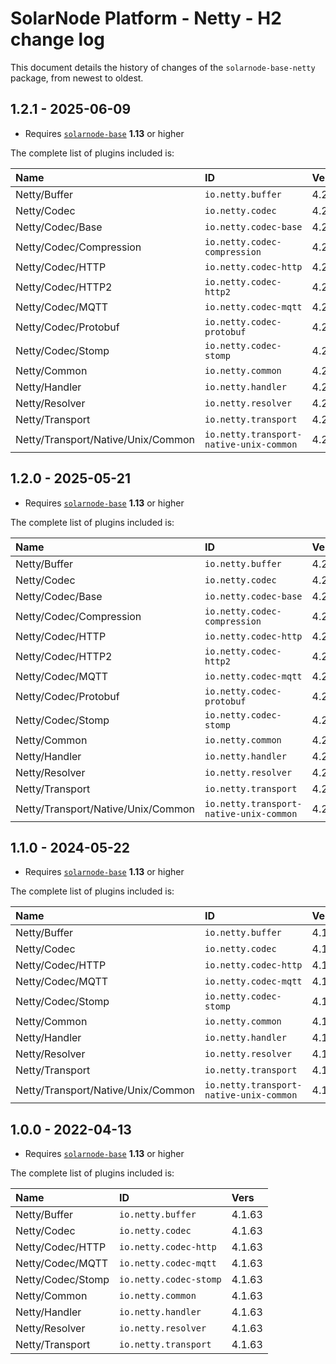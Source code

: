 # SolarNode Platform - Netty - H2 change log

This document details the history of changes of the `solarnode-base-netty` package, from newest to
oldest.

## 1.2.1 - 2025-06-09

 * Requires [`solarnode-base`](../../solarnode-base/debian) **1.13** or higher

The complete list of plugins included is:

| Name                               | ID                                      | Vers  |
|:-----------------------------------|:----------------------------------------|:------|
| Netty/Buffer                       | `io.netty.buffer`                       | 4.2.2 |
| Netty/Codec                        | `io.netty.codec`                        | 4.2.2 |
| Netty/Codec/Base                   | `io.netty.codec-base`                   | 4.2.2 |
| Netty/Codec/Compression            | `io.netty.codec-compression`            | 4.2.2 |
| Netty/Codec/HTTP                   | `io.netty.codec-http`                   | 4.2.2 |
| Netty/Codec/HTTP2                  | `io.netty.codec-http2`                  | 4.2.2 |
| Netty/Codec/MQTT                   | `io.netty.codec-mqtt`                   | 4.2.2 |
| Netty/Codec/Protobuf               | `io.netty.codec-protobuf`               | 4.2.2 |
| Netty/Codec/Stomp                  | `io.netty.codec-stomp`                  | 4.2.2 |
| Netty/Common                       | `io.netty.common`                       | 4.2.2 |
| Netty/Handler                      | `io.netty.handler`                      | 4.2.2 |
| Netty/Resolver                     | `io.netty.resolver`                     | 4.2.2 |
| Netty/Transport                    | `io.netty.transport`                    | 4.2.2 |
| Netty/Transport/Native/Unix/Common | `io.netty.transport-native-unix-common` | 4.2.2 |


## 1.2.0 - 2025-05-21

 * Requires [`solarnode-base`](../../solarnode-base/debian) **1.13** or higher

The complete list of plugins included is:

| Name                               | ID                                      | Vers  |
|:-----------------------------------|:----------------------------------------|:------|
| Netty/Buffer                       | `io.netty.buffer`                       | 4.2.1 |
| Netty/Codec                        | `io.netty.codec`                        | 4.2.1 |
| Netty/Codec/Base                   | `io.netty.codec-base`                   | 4.2.1 |
| Netty/Codec/Compression            | `io.netty.codec-compression`            | 4.2.1 |
| Netty/Codec/HTTP                   | `io.netty.codec-http`                   | 4.2.1 |
| Netty/Codec/HTTP2                  | `io.netty.codec-http2`                  | 4.2.1 |
| Netty/Codec/MQTT                   | `io.netty.codec-mqtt`                   | 4.2.1 |
| Netty/Codec/Protobuf               | `io.netty.codec-protobuf`               | 4.2.1 |
| Netty/Codec/Stomp                  | `io.netty.codec-stomp`                  | 4.2.1 |
| Netty/Common                       | `io.netty.common`                       | 4.2.1 |
| Netty/Handler                      | `io.netty.handler`                      | 4.2.1 |
| Netty/Resolver                     | `io.netty.resolver`                     | 4.2.1 |
| Netty/Transport                    | `io.netty.transport`                    | 4.2.1 |
| Netty/Transport/Native/Unix/Common | `io.netty.transport-native-unix-common` | 4.2.1 |


## 1.1.0 - 2024-05-22

 * Requires [`solarnode-base`](../../solarnode-base/debian) **1.13** or higher

The complete list of plugins included is:

| Name                               | ID                                      | Vers    |
|:-----------------------------------|:----------------------------------------|:--------|
| Netty/Buffer                       | `io.netty.buffer`                       | 4.1.109 |
| Netty/Codec                        | `io.netty.codec`                        | 4.1.109 |
| Netty/Codec/HTTP                   | `io.netty.codec-http`                   | 4.1.109 |
| Netty/Codec/MQTT                   | `io.netty.codec-mqtt`                   | 4.1.109 |
| Netty/Codec/Stomp                  | `io.netty.codec-stomp`                  | 4.1.109 |
| Netty/Common                       | `io.netty.common`                       | 4.1.109 |
| Netty/Handler                      | `io.netty.handler`                      | 4.1.109 |
| Netty/Resolver                     | `io.netty.resolver`                     | 4.1.109 |
| Netty/Transport                    | `io.netty.transport`                    | 4.1.109 |
| Netty/Transport/Native/Unix/Common | `io.netty.transport-native-unix-common` | 4.1.109 |


## 1.0.0 - 2022-04-13

 * Requires [`solarnode-base`](../../solarnode-base/debian) **1.13** or higher

The complete list of plugins included is:

| Name              | ID                     | Vers   |
|:------------------|:-----------------------|:-------|
| Netty/Buffer      | `io.netty.buffer`      | 4.1.63 |
| Netty/Codec       | `io.netty.codec`       | 4.1.63 |
| Netty/Codec/HTTP  | `io.netty.codec-http`  | 4.1.63 |
| Netty/Codec/MQTT  | `io.netty.codec-mqtt`  | 4.1.63 |
| Netty/Codec/Stomp | `io.netty.codec-stomp` | 4.1.63 |
| Netty/Common      | `io.netty.common`      | 4.1.63 |
| Netty/Handler     | `io.netty.handler`     | 4.1.63 |
| Netty/Resolver    | `io.netty.resolver`    | 4.1.63 |
| Netty/Transport   | `io.netty.transport`   | 4.1.63 |

